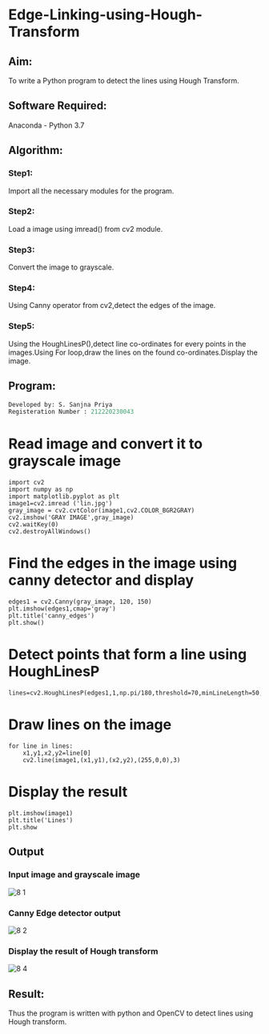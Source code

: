 # Edge-Linking-using-Hough-Transform
## Aim:
To write a Python program to detect the lines using Hough Transform.

## Software Required:
Anaconda - Python 3.7

## Algorithm:
### Step1:
Import all the necessary modules for the program.

### Step2:
Load a image using imread() from cv2 module.

### Step3:
Convert the image to grayscale.

### Step4:
Using Canny operator from cv2,detect the edges of the image.

### Step5:
Using the HoughLinesP(),detect line co-ordinates for every points in the images.Using For loop,draw the lines on the found co-ordinates.Display the image.


## Program:
```Python
Developed by: S. Sanjna Priya
Registeration Number : 212220230043
```

# Read image and convert it to grayscale image
```
import cv2
import numpy as np
import matplotlib.pyplot as plt
image1=cv2.imread ('lin.jpg') 
gray_image = cv2.cvtColor(image1,cv2.COLOR_BGR2GRAY)
cv2.imshow('GRAY IMAGE',gray_image)
cv2.waitKey(0)
cv2.destroyAllWindows()
```

# Find the edges in the image using canny detector and display
```
edges1 = cv2.Canny(gray_image, 120, 150)
plt.imshow(edges1,cmap='gray')
plt.title('canny_edges')
plt.show()
```

# Detect points that form a line using HoughLinesP
```
lines=cv2.HoughLinesP(edges1,1,np.pi/180,threshold=70,minLineLength=50,maxLineGap=50)
```

# Draw lines on the image
```
for line in lines:
    x1,y1,x2,y2=line[0]
    cv2.line(image1,(x1,y1),(x2,y2),(255,0,0),3)
```

# Display the result
```
plt.imshow(image1)
plt.title('Lines')
plt.show
```
## Output

### Input image and grayscale image

![8 1](https://user-images.githubusercontent.com/75234965/169490825-4fd9ff36-f73b-4d3f-a9e2-e9076732a522.PNG)

### Canny Edge detector output

![8 2](https://user-images.githubusercontent.com/75234965/169491323-b7a69e7f-2db9-4f6b-836e-92f70fea1829.PNG)

### Display the result of Hough transform

![8 4](https://user-images.githubusercontent.com/75234965/169491339-22ac4664-50ee-4f2c-bfbd-8ee29bdc255a.PNG)

## Result:
Thus the program is written with python and OpenCV to detect lines using Hough transform. 
